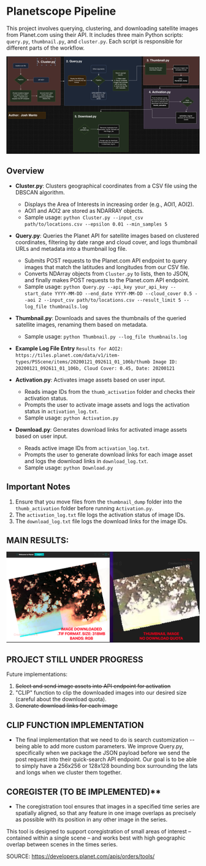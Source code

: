 # Planetscope Pipeline

This project involves querying, clustering, and downloading satellite images from Planet.com using their API. It includes three main Python scripts: `query.py`, `thumbnail.py`, and `cluster.py`. Each script is responsible for different parts of the workflow.

![Diagram](.idea/diagram2.png)

## Overview

- **Cluster.py**: Clusters geographical coordinates from a CSV file using the DBSCAN algorithm.
  - Displays the Area of Interests in increasing order (e.g., AOI1, AOI2).
  - AOI1 and AOI2 are stored as NDARRAY objects.
  - Sample usage: `python Cluster.py --input_csv path/to/locations.csv --epsilon 0.01 --min_samples 5`
 
    
  
- **Query.py**: Queries the Planet API for satellite images based on clustered coordinates, filtering by date range and cloud cover, and logs thumbnail URLs and metadata into a thumbnail log file.
  - Submits POST requests to the Planet.com API endpoint to query images that match the latitudes and longitudes from our CSV file.
  - Converts NDArray objects from `Cluster.py` to lists, then to JSON, and finally makes POST requests to the Planet.com API endpoint.
  - Sample usage: `python Query.py --api_key your_api_key --start_date YYYY-MM-DD --end_date YYYY-MM-DD --cloud_cover 0.5 --aoi 2 --input_csv path/to/locations.csv --result_limit 5 --log_file thumbnails.log`
 
    

- **Thumbnail.py**: Downloads and saves the thumbnails of the queried satellite images, renaming them based on metadata.
  - Sample usage: `python Thumbnail.py --log_file thumbnails.log`
    
 
- **Example Log File Entry**
`Results for AOI2:
https://tiles.planet.com/data/v1/item-types/PSScene/items/20200121_092611_01_106b/thumb
Image ID: 20200121_092611_01_106b, Cloud Cover: 0.45, Date: 20200121`


- **Activation.py**: Activates image assets based on user input.
  - Reads image IDs from the `thumb_activation` folder and checks their activation status.
  - Prompts the user to activate image assets and logs the activation status in `activation_log.txt`.
  - Sample usage: `python Activation.py`
 


- **Download.py**: Generates download links for activated image assets based on user input.
  - Reads active image IDs from `activation_log.txt`.
  - Prompts the user to generate download links for each image asset and logs the download links in `download_log.txt`.
  - Sample usage: `python Download.py`
  

## Important Notes

1. Ensure that you move files from the `thumbnail_dump` folder into the `thumb_activation` folder before running `Activation.py`.
2. The `activation_log.txt` file logs the activation status of image IDs.
3. The `download_log.txt` file logs the download links for the image IDs.

## MAIN RESULTS: 

![RESULTS](.idea/diagram3.png)

   

## **PROJECT STILL UNDER PROGRESS**
Future implementations: 
1. ~~Select and send image assets into API endpoint for activation~~
2. "CLIP" function to clip the downloaded images into our desired size (careful about the download quota). 
3. ~~Generate download links for each image~~

## **CLIP FUNCTION IMPLEMENTATION** 
- The final implementation that we need to do is search customization -- being able to add more custom parameters. We improve Query.py, specifically when we package the JSON payload before we send the post request into their quick-search API endpoint. Our goal is to be able to simply have a 256x256 or 128x128 bounding box surrounding the lats and longs when we cluster them together.

## COREGISTER (TO BE IMPLEMENTED)**

- The coregistration tool ensures that images in a specified time series are spatially aligned, so that any feature in one image overlaps as precisely as possible with its position in any other image in the series.

This tool is designed to support coregistration of small areas of interest – contained within a single scene – and works best with high geographic overlap between scenes in the times series.

SOURCE: https://developers.planet.com/apis/orders/tools/

